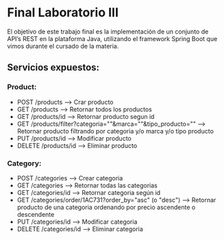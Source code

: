 # **Final Laboratorio III**

El objetivo de este trabajo final es la implementación de un conjunto de API’s REST en la
plataforma Java, utilizando el framework Spring Boot que vimos durante el cursado de la
materia.

## Servicios expuestos:
### Product:
* POST /products --> Crar producto
* GET /products --> Retornar todos los productos
* GET /products/id --> Retornar producto segun id
* GET /products/filter?categoria=""&marca=""&tipo_producto="" --> Retornar producto filtrando por categoria y/o marca y/o tipo producto
* PUT /products/id --> Modificar producto
* DELETE /products/id --> Eliminar producto


### Category:
* POST /categories --> Crear categoria
* GET /categories --> Retornar todas las categorias
* GET /categories/id --> Retornar categoria según id
* GET /categories/order/1AC731?order_by="asc" (o "desc") --> Retornar producto de una categoria ordenando por precio ascendente o descendente
* PUT /categories/id --> Modificar categoria
* DELETE /categories/id --> Eliminar categoria
